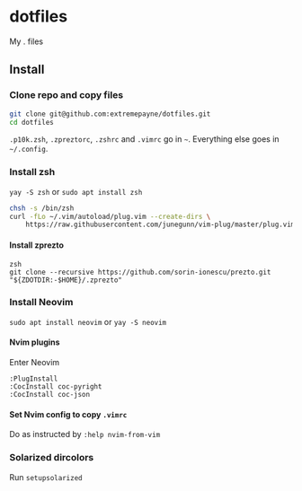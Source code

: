 # dotfiles
My . files

## Install

### Clone repo and copy files

```sh
git clone git@github.com:extremepayne/dotfiles.git
cd dotfiles
```

`.p10k.zsh`, `.zpreztorc`, `.zshrc` and `.vimrc` go in `~`. Everything else goes in `~/.config`.

### Install zsh

`yay -S zsh` or `sudo apt install zsh`

```sh
chsh -s /bin/zsh
curl -fLo ~/.vim/autoload/plug.vim --create-dirs \
    https://raw.githubusercontent.com/junegunn/vim-plug/master/plug.vim
```

#### Install zprezto

```
zsh
git clone --recursive https://github.com/sorin-ionescu/prezto.git "${ZDOTDIR:-$HOME}/.zprezto"
```

### Install Neovim

`sudo apt install neovim` or `yay -S neovim`

#### Nvim plugins

Enter Neovim

```
:PlugInstall
:CocInstall coc-pyright
:CocInstall coc-json
```

#### Set Nvim config to copy `.vimrc`

Do as instructed by `:help nvim-from-vim`

### Solarized dircolors

Run `setupsolarized`
